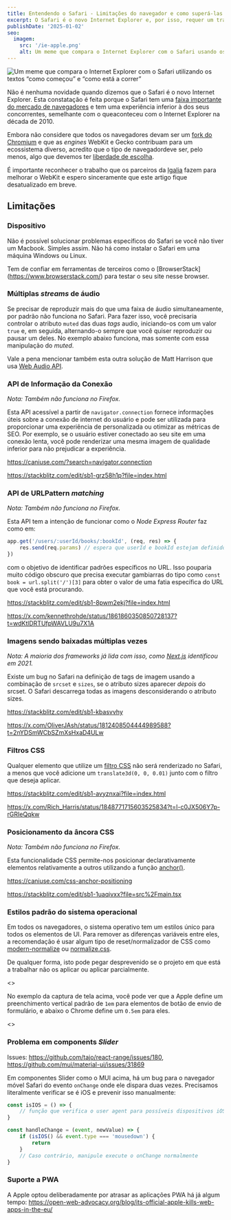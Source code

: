 ```yaml
---
title: Entendendo o Safari - Limitações do navegador e como superá-las
excerpt: O Safari é o novo Internet Explorer e, por isso, requer um tratamento especial no desenvolvimento web.
publishDate: '2025-01-02'
seo:
  imagem:
    src: '/ie-apple.png'
    alt: Um meme que compara o Internet Explorer com o Safari usando os textos 'como começou' versus 'como está a correr'.
---
```


![Um meme que compara o Internet Explorer com o Safari utilizando os textos “como começou” e “como está a correr”](/ie-apple.png)

Não é nenhuma novidade quando dizemos que o Safari é o novo Internet Explorer. Esta constatação é feita porque o Safari tem uma [faixa importante do mercado de navegadores](https://gs.statcounter.com/browser-market-share) e tem uma experiência inferior à dos seus concorrentes, semelhante com o queaconteceu com o Internet Explorer na década de 2010.

Embora não considere que todos os navegadores devam ser um [fork do Chromium](https://support.microsoft.com/topic/microsoft-edge-chromium-1ce9507c-f09d-4de6-a706-eb52f46be90c) e que as _engines_ WebKit e Gecko contribuam para um ecossistema diverso, acredito que o tipo de navegadordeve ser, pelo menos, algo que devemos ter [liberdade de escolha](https://www-theverge-com.translate.goog/2024/1/25/24050478/apple-ios-17-4-browser-engines-eu).

É importante reconhecer o trabalho que os parceiros da [Igalia](https://mariospr.org/2024/11/03/igalia-and-webkit-status-update-and-plans-2024/) fazem para melhorar o WebKit e espero sinceramente que este artigo fique desatualizado em breve.

## Limitações

### Dispositivo

Não é possível solucionar problemas específicos do Safari se você não tiver um Macbook. Simples assim. Não há como instalar o Safari em uma máquina Windows ou Linux.

Tem de confiar em ferramentas de terceiros como o [BrowserStack] (https://www.browserstack.com/) para testar o seu site nesse browser.

### Múltiplas _streams_ de áudio

Se precisar de reproduzir mais do que uma faixa de áudio simultaneamente, por padrão não funciona no Safari. Para fazer isso, você precisaria controlar o atributo `muted` das duas _tags_ audio, iniciando-os com um valor `true` e, em seguida, alternando-o sempre que você quiser reproduzir ou pausar um deles. No exemplo abaixo funciona, mas somente com essa manipulação do _muted_.

<script async src=“//jsfiddle.net/luizcieslak/1wnptxjv/embed/”></script>

Vale a pena mencionar também esta outra solução de Matt Harrison que usa [Web Audio API](https://matt-harrison.com/posts/web-audio/).

### API de Informação da Conexão

_Nota: Também não funciona no Firefox._

Esta API acessível a partir de `navigator.connection` fornece informações úteis sobre a conexão de internet do usuário e pode ser utilizada para proporcionar uma experiência de personalizada ou otimizar as métricas de SEO. Por exemplo, se o usuário estiver conectado ao seu site em uma conexão lenta, você pode renderizar uma mesma imagem de qualidade inferior para não prejudicar a experiência.

https://caniuse.com/?search=navigator.connection

https://stackblitz.com/edit/sb1-grz58h1p?file=index.html

### API de URLPattern _matching_

_Nota: Também não funciona no Firefox._

Esta API tem a intenção de funcionar como o _Node Express Router_ faz como em:

```js
app.get('/users/:userId/books/:bookId', (req, res) => {
	res.send(req.params) // espera que userId e bookId estejam definidos
})
```

com o objetivo de identificar padrões específicos no URL. Isso pouparia muito código obscuro que precisa executar gambiarras do tipo como `const book = url.split('/')[3]` para obter o valor de uma fatia específica do URL que você está procurando.

https://stackblitz.com/edit/sb1-8pwm2ekj?file=index.html

https://x.com/kennethrohde/status/1861860350850728137?t=wdKtlDRTUfpWAVLU9u7X1A

### Imagens sendo baixadas múltiplas vezes

_Nota: A maioria dos frameworks já lida com isso, como [Next.js](https://github.com/vercel/next.js/pull/22902) identificou em 2021._

Existe um bug no Safari na definição de tags de imagem usando a combinação de `srcset` e `sizes`, se o atributo sizes aparecer _depois_ do srcset. O Safari descarrega todas as imagens desconsiderando o atributo sizes.

https://stackblitz.com/edit/sb1-kbasvvhy

https://x.com/OliverJAsh/status/1812408504444989588?t=2nYDSmWCbSZmXsHxaD4ULw

### Filtros CSS

Qualquer elemento que utilize um [filtro CSS](https://developer.mozilla.org/en-US/docs/Web/CSS/filter) não será renderizado no Safari, a menos que você adicione um `translate3d(0, 0, 0.01)` junto com o filtro que deseja aplicar.

https://stackblitz.com/edit/sb1-avyznxai?file=index.html

https://x.com/Rich_Harris/status/1848771715603525834?t=I-c0JX506Y7p-rGRIeQqkw

### Posicionamento da âncora CSS

_Nota: Também não funciona no Firefox._

Esta funcionalidade CSS permite-nos posicionar declarativamente elementos relativamente a outros utilizando a função [anchor()](https://developer.mozilla.org/en-US/docs/Web/CSS/anchor).

https://caniuse.com/css-anchor-positioning

https://stackblitz.com/edit/sb1-1uaqivxx?file=src%2Fmain.tsx

### Estilos padrão do sistema operacional

Em todos os navegadores, o sistema operativo tem um estilos único para todos os elementos de UI. Para remover as diferenças variáveis entre eles, a recomendação é usar algum tipo de reset/normalizador de CSS como [modern-normalize](https://github.com/sindresorhus/modern-normalize) ou [normalize.css](https://github.com/necolas/normalize.css).

De qualquer forma, isto pode pegar desprevenido se o projeto em que está a trabalhar não os aplicar ou aplicar parcialmente.

<<adicionar imagem>>

No exemplo da captura de tela acima, você pode ver que a Apple define um preenchimento vertical padrão de `1em` para elementos de botão de envio de formulário, e abaixo o Chrome define um `0.5em` para eles.

<<adicionar imagem>>

### Problema em components _Slider_

Issues: https://github.com/tajo/react-range/issues/180, https://github.com/mui/material-ui/issues/31869

Em componentes Slider como o MUI acima, há um bug para o navegador móvel Safari do evento `onChange` onde ele dispara duas vezes. Precisamos literalmente verificar se é iOS e prevenir isso manualmente:

```js
const isIOS = () => {
	// função que verifica o user agent para possíveis dispositivos iOS
}

const handleChange = (event, newValue) => {
	if (isIOS() && event.type === 'mousedown') {
		return
	}
	// Caso contrário, manipule execute o onChange normalmente
}
```

### Suporte a PWA

A Apple optou deliberadamente por atrasar as aplicações PWA há já algum tempo: https://open-web-advocacy.org/blog/its-official-apple-kills-web-apps-in-the-eu/

